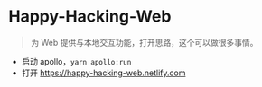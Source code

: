 # Happy-Hacking-Web

> 为 Web 提供与本地交互功能，打开思路，这个可以做很多事情。

- 启动 apollo，`yarn apollo:run`
- 打开 https://happy-hacking-web.netlify.com
